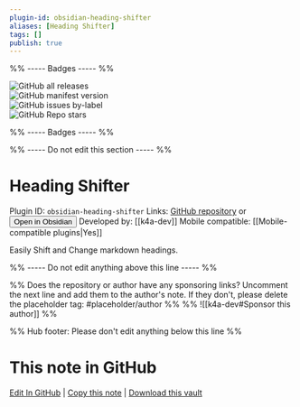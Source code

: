```yaml
---
plugin-id: obsidian-heading-shifter
aliases: [Heading Shifter]
tags: []
publish: true
---
```


%% ----- Badges ----- %%

![GitHub all releases](https://img.shields.io/github/downloads/k4a-dev/obsidian-heading-shifter/total?color=573E7A&logo=github&style=for-the-badge)  
![GitHub manifest version](https://img.shields.io/github/manifest-json/v/k4a-dev/obsidian-heading-shifter?color=573E7A&logo=github&style=for-the-badge)  
![GitHub issues by-label](https://img.shields.io/github/issues/k4a-dev/obsidian-heading-shifter/help%20wanted?color=573E7A&logo=github&style=for-the-badge)  
![GitHub Repo stars](https://img.shields.io/github/stars/k4a-dev/obsidian-heading-shifter?color=573E7A&logo=github&style=for-the-badge)

%% ----- Badges ----- %%

%% ----- Do not edit this section ----- %%

# Heading Shifter

Plugin ID: `obsidian-heading-shifter`
Links: [GitHub repository](https://github.com/k4a-dev/obsidian-heading-shifter) or [<button id=HH>Open in Obsidian</button>](obsidian://show-plugin?id=obsidian-heading-shifter)
Developed by: [[k4a-dev]]
Mobile compatible: [[Mobile-compatible plugins|Yes]]

Easily Shift and Change markdown headings.

%% ----- Do not edit anything above this line ----- %%

%% Does the repository or author have any sponsoring links? Uncomment the next line and add them to the author's note. If they don't, please delete the placeholder tag: #placeholder/author %%
%% ![[k4a-dev#Sponsor this author]] %%

%% Hub footer: Please don't edit anything below this line %%

# This note in GitHub

<span class="git-footer">[Edit In GitHub](https://github.dev/obsidian-community/obsidian-hub/blob/main/02%20-%20Community%20Expansions/02.05%20All%20Community%20Expansions/Plugins/obsidian-heading-shifter.md "git-hub-edit-note") | [Copy this note](https://raw.githubusercontent.com/obsidian-community/obsidian-hub/main/02%20-%20Community%20Expansions/02.05%20All%20Community%20Expansions/Plugins/obsidian-heading-shifter.md "git-hub-copy-note") | [Download this vault](https://github.com/obsidian-community/obsidian-hub/archive/refs/heads/main.zip "git-hub-download-vault") </span>
